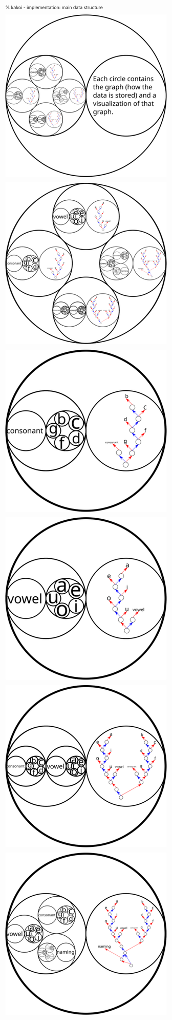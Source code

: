 % kakoi - implementation: main data structure

![](images/graph-examples.svg)

![](images/graph-examples-zoomed.svg)

![](images/graph-examples-zoomed-left.svg)

![](images/graph-examples-zoomed-top.svg)

![](images/graph-examples-zoomed-bottom.svg)

![](images/graph-examples-zoomed-right.svg)
